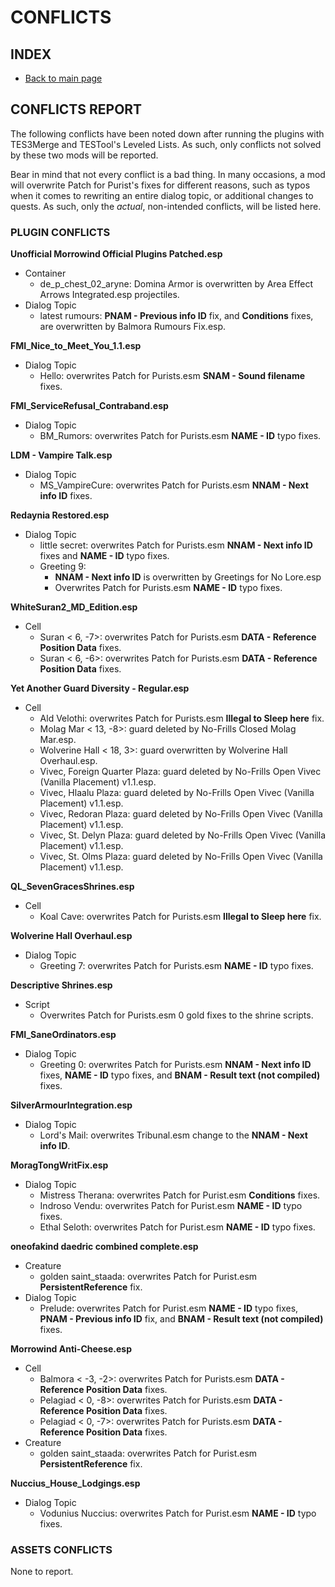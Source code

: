 # CONFLICTS

## INDEX

- [Back to main page](https://github.com/Sigourn/morrowind-improved/blob/master/readme.md)

## CONFLICTS REPORT

The following conflicts have been noted down after running the plugins with TES3Merge and TESTool's Leveled Lists. As such, only conflicts not solved by these two mods will be reported.

Bear in mind that not every conflict is a bad thing. In many occasions, a mod will overwrite Patch for Purist's fixes for different reasons, such as typos when it comes to rewriting an entire dialog topic, or additional changes to quests. As such, only the *actual*, non-intended conflicts, will be listed here.

### PLUGIN CONFLICTS

**Unofficial Morrowind Official Plugins Patched.esp**
- Container
  - de_p_chest_02_aryne: Domina Armor is overwritten by Area Effect Arrows Integrated.esp projectiles.
- Dialog Topic
  - latest rumours: **PNAM - Previous info ID** fix, and **Conditions** fixes, are overwritten by Balmora Rumours Fix.esp.

**FMI_Nice_to_Meet_You_1.1.esp**
- Dialog Topic
  - Hello: overwrites Patch for Purists.esm **SNAM - Sound filename** fixes.

**FMI_ServiceRefusal_Contraband.esp**
- Dialog Topic
  - BM_Rumors: overwrites Patch for Purists.esm **NAME - ID** typo fixes.

**LDM - Vampire Talk.esp**
- Dialog Topic
  - MS_VampireCure: overwrites Patch for Purists.esm **NNAM - Next info ID** fixes.
  
**Redaynia Restored.esp**
- Dialog Topic
  - little secret: overwrites Patch for Purists.esm **NNAM - Next info ID** fixes and **NAME - ID** typo fixes.
  - Greeting 9:
    - **NNAM - Next info ID** is overwritten by Greetings for No Lore.esp
    - Overwrites Patch for Purists.esm **NAME - ID** typo fixes.

**WhiteSuran2_MD_Edition.esp**
- Cell
  - Suran < 6, -7>: overwrites Patch for Purists.esm **DATA - Reference Position Data** fixes.
  - Suran < 6, -6>: overwrites Patch for Purists.esm **DATA - Reference Position Data** fixes.

**Yet Another Guard Diversity - Regular.esp**
- Cell
  - Ald Velothi: overwrites Patch for Purists.esm **Illegal to Sleep here** fix.
  - Molag Mar < 13, -8>: guard deleted by No-Frills Closed Molag Mar.esp.
  - Wolverine Hall < 18, 3>: guard overwritten by Wolverine Hall Overhaul.esp.
  - Vivec, Foreign Quarter Plaza: guard deleted by No-Frills Open Vivec (Vanilla Placement) v1.1.esp.
  - Vivec, Hlaalu Plaza: guard deleted by No-Frills Open Vivec (Vanilla Placement) v1.1.esp.
  - Vivec, Redoran Plaza: guard deleted by No-Frills Open Vivec (Vanilla Placement) v1.1.esp.
  - Vivec, St. Delyn Plaza: guard deleted by No-Frills Open Vivec (Vanilla Placement) v1.1.esp.
  - Vivec, St. Olms Plaza: guard deleted by No-Frills Open Vivec (Vanilla Placement) v1.1.esp.
  
**QL_SevenGracesShrines.esp**
- Cell
  - Koal Cave: overwrites Patch for Purists.esm **Illegal to Sleep here** fix.

**Wolverine Hall Overhaul.esp**
- Dialog Topic
  - Greeting 7: overwrites Patch for Purists.esm **NAME - ID** typo fixes.

**Descriptive Shrines.esp**
- Script
  - Overwrites Patch for Purists.esm 0 gold fixes to the shrine scripts.
  
**FMI_SaneOrdinators.esp**
- Dialog Topic
  - Greeting 0: overwrites Patch for Purists.esm **NNAM - Next info ID** fixes, **NAME - ID** typo fixes, and **BNAM - Result text (not compiled)** fixes.

**SilverArmourIntegration.esp**
- Dialog Topic
  - Lord's Mail: overwrites Tribunal.esm change to the **NNAM - Next info ID**.

**MoragTongWritFix.esp**
- Dialog Topic
  - Mistress Therana: overwrites Patch for Purist.esm **Conditions** fixes.
  - Indroso Vendu: overwrites Patch for Purist.esm **NAME - ID** typo fixes.
  - Ethal Seloth: overwrites Patch for Purist.esm **NAME - ID** typo fixes.

**oneofakind daedric combined complete.esp**
- Creature
  - golden saint_staada: overwrites Patch for Purist.esm **PersistentReference** fix.
- Dialog Topic
  - Prelude: overwrites Patch for Purist.esm **NAME - ID** typo fixes, **PNAM - Previous info ID** fix, and **BNAM - Result text (not compiled)** fixes.
  
**Morrowind Anti-Cheese.esp**
- Cell
  - Balmora < -3, -2>: overwrites Patch for Purists.esm **DATA - Reference Position Data** fixes.
  - Pelagiad < 0, -8>: overwrites Patch for Purists.esm **DATA - Reference Position Data** fixes.
  - Pelagiad < 0, -7>: overwrites Patch for Purists.esm **DATA - Reference Position Data** fixes.
- Creature
  - golden saint_staada: overwrites Patch for Purist.esm **PersistentReference** fix.

**Nuccius_House_Lodgings.esp**
- Dialog Topic
  - Vodunius Nuccius: overwrites Patch for Purist.esm **NAME - ID** typo fixes.

### ASSETS CONFLICTS

None to report.
